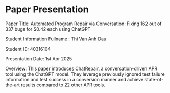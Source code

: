 # Paper Presentation 

Paper Title: Automated Program Repair via Conversation: Fixing 162 out of 337 bugs for $0.42 each using ChatGPT

Student Information Fullname : Thi Van Anh Dau

Student ID: 40316104

Presentation Date: 1st Apr 2025

Overview: This paper introduces ChatRepair, a conversation-driven APR tool using the ChatGPT model. They leverage previously ignored test failure information and test success in a conversion manner
 and achieve state-of-the-art results compared to 22 other APR tools.
